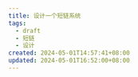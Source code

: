 ```yaml
---
title: 设计一个短链系统
tags:
  - draft
  - 短链
  - 设计
created: 2024-05-01T14:57:41+08:00
updated: 2024-05-01T16:52:00+08:00
---
```

